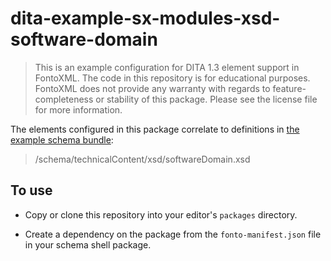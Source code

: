 # dita-example-sx-modules-xsd-software-domain

> This is an example configuration for DITA 1.3 element support in FontoXML. The code in this repository is for
  educational purposes. FontoXML does not provide any warranty with regards to feature-completeness or stability of this
  package. Please see the license file for more information.

The elements configured in this package correlate to definitions in [the example schema bundle](
https://github.com/fontoxml/dita-example-schema-bundle):

> /schema/technicalContent/xsd/softwareDomain.xsd

## To use

- Copy or clone this repository into your editor's `packages` directory.

- Create a dependency on the package from the `fonto-manifest.json` file in your schema shell package.
